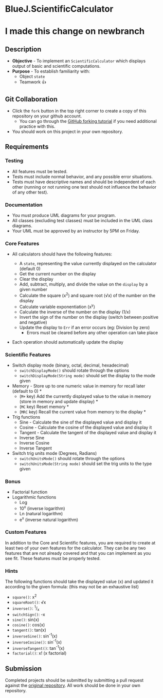 # BlueJ.ScientificCalculator
# I made this change on newbranch
## Description
* **Objective** - To implement an `ScientificCalculator` which displays output of basic and scientific computations.
* **Purpose** - To establish familiarity with:
  * Object `state`
  * Teamwork :+1:


## Git Collaboration
* Click the `fork` button in the top right corner to create a copy of this repository on your github account.
  * You can go through the [GitHub forking tutorial](https://help.github.com/articles/fork-a-repo/) if you need additional practice with this.
* You should work on this project in your own repository.


## Requirements

### Testing

* All features must be tested.
* Tests must include normal behavior, and any possible error situations.
* Tests must have descriptive names and should be independent of each other (running or not running one test should not influence the behavior of any other test).

### Documentation
* You must produce UML diagrams for your program.
* All classes (excluding test classes) must be included in the UML class diagrams.
* Your UML must be approved by an instructor by 5PM on Friday.

### Core Features
* All calculators should have the following features:
  - A `state`, representing the value currently displayed on the calculator (default 0)
  - Get the current number on the display
  - Clear the display
  - Add, subtract, multiply, and divide the value on the `display` by a given number
  - Calculate the square (x<sup>2</sup>) and square root (√x) of the number on the display
  - Calculate variable exponentiation (x<sup>y</sup>)
  - Calculate the inverse of the number on the display (1/x)
  - Invert the sign of the number on the display (switch between positive and negative)
  - Update the display to `Err` if an error occurs (eg: Division by zero)
    - Errors must be cleared before any other operation can take place

* Each operation should automatically update the display


### Scientific Features

- Switch display mode (binary, octal, decimal, hexadecimal)
  - `switchDisplayMode()` should rotate through the options
  - `switchDisplayMode(String mode)` should set the display to the mode given
- Memory - Store up to one numeric value in memory for recall later (default to 0) *
  - (`M+` key) Add the currently displayed value to the value in memory (store in memory and update display) *
  - (`MC` key) Reset memory *
  - (`MRC` key) Recall the current value from memory to the display *
- Trig functions
  - Sine - Calculate the sine of the displayed value and display it
  - Cosine - Calculate the cosine of the displayed value and display it
  - Tangent - Calculate the tangent of the displayed value and display it
  - Inverse Sine
  - Inverse Cosine
  - Inverse Tangent
- Switch trig units mode (Degrees, Radians)
  - `switchUnitsMode()` should rotate through the options
  - `switchUnitsMode(String mode)` should set the trig units to the type given

### Bonus
- Factorial function  
- Logarithmic functions
  - Log
  - 10<sup>x</sup> (inverse logarithm)
  - Ln (natural logarithm)
  - e<sup>x</sup> (inverse natural logarithm)



### Custom Features

In addition to the Core and Scientific features, you are required to create at least two of your own features for the calculator. They can be any two features that are not already covered and that you can implement as you see fit. These features must be properly tested.

### Hints

The following functions should take the displayed value (x) and updated it according to the given formula: (this may not be an exhaustive list)

- `square()`: x<sup>2</sup>
- `squareRoot()`: √x
- `inverse()`: <sup>1</sup>/<sub>x</sub>
- `switchSign()`: -x
- `sine()`: sin(x)
- `cosine()`: cos(x)
- `tangent()`: tan(x)
- `inverseSine()`: sin<sup>-1</sup>(x)
- `inverseCosine()`: sin<sup>-1</sup>(x)
- `inverseTangent()`: tan<sup>-1</sup>(x)
- `factorial()`: x! (x factorial)

## Submission

Completed projects should be submitted by submitting a pull request against the [original repository](https://git.zipcode.rocks/Cohort4.2/ZCW-MacroLabs-OOP-ScientificCalculator). All work should be done in your own repository.
